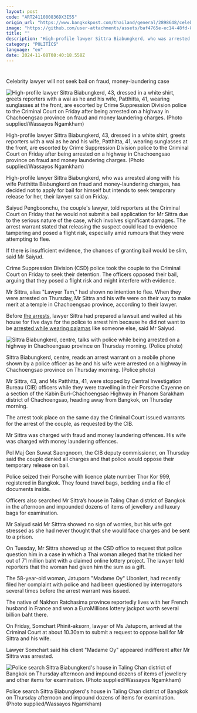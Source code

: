 ```yaml
---
layout: post
code: "ART2411080836DX3I55"
origin_url: "https://www.bangkokpost.com/thailand/general/2898648/celebrity-lawyer-will-not-seek-bail-on-fraud-money-laundering-case"
image: "https://github.com/user-attachments/assets/baf4765e-ec14-48fd-8af1-79fee789d193"
title: ""
description: "High-profile lawyer Sittra Biabungkerd, who was arrested along with his wife Patthitta Biabungkerd on fraud and money-laundering charges, has decided not to apply for bail for himself but intends to seek temporary release for her, their lawyer said on Friday."
category: "POLITICS"
language: "en"
date: 2024-11-08T08:40:18.558Z
---
```


# 

Celebrity lawyer will not seek bail on fraud, money-laundering case

![High-profile lawyer Sittra Biabungkerd, 43, dressed in a white shirt, greets reporters with a wai as he and his wife, Patthitta, 41, wearing sunglasses at the front, are escorted by Crime Suppression Division police to the Criminal Court on Friday after being arrested on a highway in Chachoengsao province on fraud and money laundering charges. (Photo supplied/Wassayos Ngamkham)](https://github.com/user-attachments/assets/14f866d2-17e9-46a3-981a-f9dc4aec98b3)

High-profile lawyer Sittra Biabungkerd, 43, dressed in a white shirt, greets reporters with a wai as he and his wife, Patthitta, 41, wearing sunglasses at the front, are escorted by Crime Suppression Division police to the Criminal Court on Friday after being arrested on a highway in Chachoengsao province on fraud and money laundering charges. (Photo supplied/Wassayos Ngamkham)

High-profile lawyer Sittra Biabungkerd, who was arrested along with his wife Patthitta Biabungkerd on fraud and money-laundering charges, has decided not to apply for bail for himself but intends to seek temporary release for her, their lawyer said on Friday.

Saiyud Pengboonchu, the couple's lawyer, told reporters at the Criminal Court on Friday that he would not submit a bail application for Mr Sittra due to the serious nature of the case, which involves significant damages. The arrest warrant stated that releasing the suspect could lead to evidence tampering and posed a flight risk, especially amid rumours that they were attempting to flee.

If there is insufficient evidence, the chances of granting bail would be slim, said Mr Saiyud.

Crime Suppression Division (CSD) police took the couple to the Criminal Court on Friday to seek their detention. The officers opposed their bail, arguing that they posed a flight risk and might interfere with evidence.

Mr Sittra, alias "Lawyer Tam," had shown no intention to flee. When they were arrested on Thursday, Mr Sittra and his wife were on their way to make merit at a temple in Chachoengsao province, according to their lawyer.

Before [the arrests](https://www.bangkokpost.com/thailand/general/2897978/lawyer-wife-arrested-for-alleged-fraud-money-laundering), lawyer Sittra had prepared a lawsuit and waited at his house for five days for the police to arrest him because he did not want to be [arrested while wearing pajamas](https://www.bangkokpost.com/thailand/general/2652502/big-jokes-house-searched-by-cyber-crime-police) like someone else, said Mr Saiyud.  

![  Sittra Biabungkerd, centre, talks with police while being arrested on a highway in Chachoengsao province on Thursday morning. (Police photo)](https://static.bangkokpost.com/media/content/20241108/5338478.jpg)

Sittra Biabungkerd, centre, reads an arrest warrant on a mobile phone shown by a police officer as he and his wife were arrested on a highway in Chachoengsao province on Thursday morning. (Police photo)

Mr Sittra, 43, and Ms Patthitta, 41, were stopped by Central Investigation Bureau (CIB) officers while they were travelling in their Porsche Cayenne on a section of the Kabin Buri-Chachoengsao Highway in Phanom Sarakham district of Chachoengsao, heading away from Bangkok, on Thursday morning.

The arrest took place on the same day the Criminal Court issued warrants for the arrest of the couple, as requested by the CIB.  

Mr Sittra was charged with fraud and money laundering offences. His wife was charged with money laundering offences.  

Pol Maj Gen Suwat Saengnoom, the CIB deputy commissioner, on Thursday said the couple denied all charges and that police would oppose their temporary release on bail.

Police seized their Porsche with licence plate number Thor Kor 999, registered in Bangkok. They found travel bags, bedding and a file of documents inside.

Officers also searched Mr Sittra’s house in Taling Chan district of Bangkok in the afternoon and impounded dozens of items of jewellery and luxury bags for examination.

Mr Saiyud said Mr Sitttra showed no sign of worries, but his wife got stressed as she had never thought that she would face charges and be sent to a prison.

On Tuesday, Mr Sittra showed up at the CSD office to request that police question him in a case in which a Thai woman alleged that he tricked her out of 71 million baht with a claimed online lottery project. The lawyer told reporters that the woman had given him the sum as a gift.

The 58-year-old woman, Jatuporn "Madame Oy" Ubonlert, had recently filed her complaint with police and had been questioned by interrogators several times before the arrest warrant was issued.

The native of Nakhon Ratchasima province reportedly lives with her French husband in France and won a EuroMillions lottery jackpot worth several billion baht there.

On Friday, Somchart Phinit-aksorn, lawyer of Ms Jatuporn, arrived at the Criminal Court at about 10.30am to submit a request to oppose bail for Mr Sittra and his wife.

Lawyer Somchart said his client "Madame Oy" appeared indifferent after Mr Sittra was arrested.

![Police search Sittra Biabungkerd's house in Taling Chan district of Bangkok on Thursday afternoon and impound dozens of items of jewellery and other items for examination. (Photo supplied/Wassayos Ngamkham)](https://github.com/user-attachments/assets/5c1642dd-e5ba-40ce-bf8f-8bd72578e646)

Police search Sittra Biabungkerd's house in Taling Chan district of Bangkok on Thursday afternoon and impound dozens of items for examination. (Photo supplied/Wassayos Ngamkham)